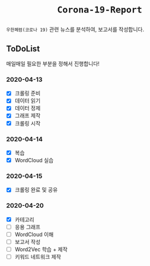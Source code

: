 # <p align=center>`Corona-19-Report`</p>
`우한폐렴(코로나 19)` 관련 뉴스를 분석하여, 보고서를 작성합니다.

## ToDoList
매일매일 필요한 부분을 정해서 진행합니다!

### 2020-04-13
- [x] 크롤링 준비
- [x] 데이터 읽기
- [x] 데이터 정제
- [x] 그래프 제작
- [x] 크롤링 시작

### 2020-04-14
- [x] 복습
- [x] WordCloud 실습

### 2020-04-15
- [x] 크롤링 완료 및 공유

### 2020-04-20
- [x] 카테고리 
- [ ] 응용 그래프
- [ ] WordCloud 이해
- [ ] 보고서 작성
- [ ] Word2Vec 학습 + 제작
- [ ] 키워드 네트워크 제작
